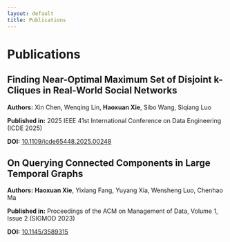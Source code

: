 ```yaml
---
layout: default
title: Publications
---
```


# Publications

<div class="publication-item">
  <h2>Finding Near-Optimal Maximum Set of Disjoint k-Cliques in Real-World Social Networks</h2>
  <p><strong>Authors:</strong> Xin Chen, Wenqing Lin, <strong>Haoxuan Xie</strong>, Sibo Wang, Siqiang Luo</p>
  <p><strong>Published in:</strong> 2025 IEEE 41st International Conference on Data Engineering (ICDE 2025)</p>
  <p><strong>DOI:</strong> <a href="https://doi.org/10.1109/icde65448.2025.00248">10.1109/icde65448.2025.00248</a></p>
</div>

<div class="publication-item">
  <h2>On Querying Connected Components in Large Temporal Graphs</h2>
  <p><strong>Authors:</strong> <strong>Haoxuan Xie</strong>, Yixiang Fang, Yuyang Xia, Wensheng Luo, Chenhao Ma</p>
  <p><strong>Published in:</strong> Proceedings of the ACM on Management of Data, Volume 1, Issue 2 (SIGMOD 2023)</p>
  <p><strong>DOI:</strong> <a href="https://doi.org/10.1145/3589315">10.1145/3589315</a></p>
</div>
